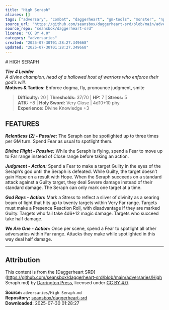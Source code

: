 ```yaml
---
title: "High Seraph"
aliases: []
tags: ["adversary", "combat", "daggerheart", "gm-tools", "monster", "npc", "reference", "srd", "ttrpg"]
source_url: "https://github.com/seansbox/daggerheart-srd/blob/main/adversaries/High Seraph.md"
source_repo: "seansbox/daggerheart-srd"
license: "CC BY 4.0"
category: "adversaries"
created: "2025-07-30T01:28:27.349668"
updated: "2025-07-30T01:28:27.349668"
---
```


﻿# HIGH SERAPH

***Tier 4 Leader***  
*A divine champion, head of a hallowed host of warriors who enforce their god’s will.*  
**Motives & Tactics:** Enforce dogma, fly, pronounce judgment, smite

> **Difficulty:** 20 | **Thresholds:** 37/70 | **HP:** 7 | **Stress:** 5  
> **ATK:** +8 | **Holy Sword:** Very Close | 4d10+10 phy  
> **Experience:** Divine Knowledge +3

## FEATURES

***Relentless (2) - Passive:*** The Seraph can be spotlighted up to three times per GM turn. Spend Fear as usual to spotlight them.

***Divine Flight - Passive:*** While the Seraph is flying, spend a Fear to move up to Far range instead of Close range before taking an action.

***Judgment - Action:*** Spend a Fear to make a target Guilty in the eyes of the Seraph’s god until the Seraph is defeated. While Guilty, the target doesn’t gain Hope on a result with Hope. When the Seraph succeeds on a standard attack against a Guilty target, they deal Severe damage instead of their standard damage. The Seraph can only mark one target at a time.

***God Rays - Action:*** Mark a Stress to reflect a sliver of divinity as a searing beam of light that hits up to twenty targets within Very Far range. Targets must make a Presence Reaction Roll, with disadvantage if they are marked Guilty. Targets who fail take 4d6+12 magic damage. Targets who succeed take half damage.

***We Are One - Action:*** Once per scene, spend a Fear to spotlight all other adversaries within Far range. Attacks they make while spotlighted in this way deal half damage.

---

## Attribution

This content is from the [Daggerheart SRD](https://github.com/seansbox/daggerheart-srd/blob/main/adversaries/High Seraph.md) by [Darrington Press](https://darringtonpress.com/), licensed under [CC BY 4.0](https://creativecommons.org/licenses/by/4.0/).

**Source:** `adversaries/High Seraph.md`  
**Repository:** [seansbox/daggerheart-srd](https://github.com/seansbox/daggerheart-srd)  
**Downloaded:** 2025-07-30 01:28:27

